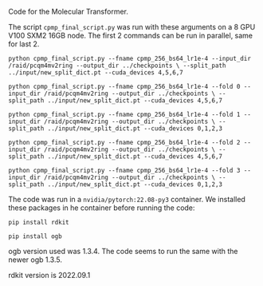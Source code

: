 Code for the Molecular Transformer.

The script `cpmp_final_script.py` was run with these arguments on a 8 GPU V100 SXM2 16GB node. The first 2 commands can be run in parallel, same for last 2.


`
python cpmp_final_script.py --fname cpmp_256_bs64_lr1e-4 --input_dir /raid/pcqm4mv2ring --output_dir ../checkpoints \
  --split_path ../input/new_split_dict.pt --cuda_devices 4,5,6,7
`

`
python cpmp_final_script.py --fname cpmp_256_bs64_lr1e-4 --fold 0 --input_dir /raid/pcqm4mv2ring --output_dir ../checkpoints \
  --split_path ../input/new_split_dict.pt --cuda_devices 4,5,6,7
`

`
python cpmp_final_script.py --fname cpmp_256_bs64_lr1e-4 --fold 1 --input_dir /raid/pcqm4mv2ring --output_dir ../checkpoints \
  --split_path ../input/new_split_dict.pt --cuda_devices 0,1,2,3
`
  
`
python cpmp_final_script.py --fname cpmp_256_bs64_lr1e-4 --fold 2 --input_dir /raid/pcqm4mv2ring --output_dir ../checkpoints \
  --split_path ../input/new_split_dict.pt --cuda_devices 4,5,6,7
`

`
python cpmp_final_script.py --fname cpmp_256_bs64_lr1e-4 --fold 3 --input_dir /raid/pcqm4mv2ring --output_dir ../checkpoints \
  --split_path ../input/new_split_dict.pt --cuda_devices 0,1,2,3
`
  
The code was run in a `nvidia/pytorch:22.08-py3` container. We installed these packages in he container before running the code:

`pip install rdkit`

`pip install ogb`

ogb version used was 1.3.4. The code seems to run the same with the newer ogb 1.3.5.

rdkit version is 2022.09.1
